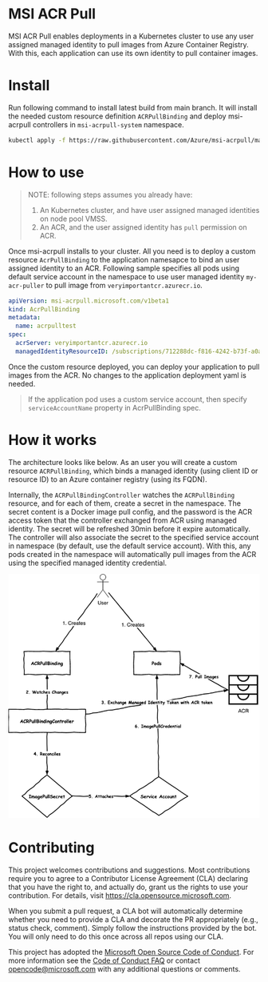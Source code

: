 
# MSI ACR Pull
MSI ACR Pull enables deployments in a Kubernetes cluster to use any user assigned managed identity to pull images from Azure Container Registry. With this, each application can use its own identity to pull container images.

# Install
Run following command to install latest build from main branch. It will install the needed custom resource definition `ACRPullBinding` and deploy msi-acrpull controllers in `msi-acrpull-system` namespace.

```bash
kubectl apply -f https://raw.githubusercontent.com/Azure/msi-acrpull/main/deploy/latest/crd.yaml -f https://raw.githubusercontent.com/Azure/msi-acrpull/main/deploy/latest/deploy.yaml
```

# How to use
> NOTE: following steps assumes you already have:
> 1) An Kubernetes cluster, and have user assigned managed identities on node pool VMSS.
> 1) An ACR, and the user assigned identity has `pull` permission on ACR.

Once msi-acrpull installs to your cluster. All you need is to deploy a custom resource `AcrPullBinding` to the application namesapce to bind an user assigned identity to an ACR. Following sample specifies all pods using default service account in the namespace to use user managed identity `my-acr-puller` to pull image from `veryimportantcr.azurecr.io`.

```yaml
apiVersion: msi-acrpull.microsoft.com/v1beta1
kind: AcrPullBinding
metadata:
  name: acrpulltest
spec:
  acrServer: veryimportantcr.azurecr.io
  managedIdentityResourceID: /subscriptions/712288dc-f816-4242-b73f-a0a87265dcc8/resourceGroups/my-identities/providers/Microsoft.ManagedIdentity/userAssignedIdentities/my-acr-puller
```

Once the custom resource deployed, you can deploy your application to pull images from the ACR. No changes to the application deployment yaml is needed. 

> If the application pod uses a custom service account, then specify `serviceAccountName` property in AcrPullBinding spec.

# How it works
The architecture looks like below. As an user you will create a custom resource `ACRPullBinding`, which binds a managed identity (using client ID or resource ID) to an Azure container registry (using its FQDN). 

Internally, the `ACRPullBindingController` watches the `ACRPullBinding` resource, and for each of them, create a secret in the namespace. The secret content is a Docker image pull config, and the password is the ACR access token that the controller exchanged from ACR using managed identity. The secret will be refreshed 30min before it expire automatically. The controller will also associate the secret to the specified service account in namespace (by default, use the default service account). With this, any pods created in the namespace will automatically pull images from the ACR using the specified managed identity credential.

![Diagram](https://github.com/Azure/msi-acrpull/blob/main/docs/msi-acrpull-flow.png)

# Contributing

This project welcomes contributions and suggestions.  Most contributions require you to agree to a
Contributor License Agreement (CLA) declaring that you have the right to, and actually do, grant us
the rights to use your contribution. For details, visit https://cla.opensource.microsoft.com.

When you submit a pull request, a CLA bot will automatically determine whether you need to provide
a CLA and decorate the PR appropriately (e.g., status check, comment). Simply follow the instructions
provided by the bot. You will only need to do this once across all repos using our CLA.

This project has adopted the [Microsoft Open Source Code of Conduct](https://opensource.microsoft.com/codeofconduct/).
For more information see the [Code of Conduct FAQ](https://opensource.microsoft.com/codeofconduct/faq/) or
contact [opencode@microsoft.com](mailto:opencode@microsoft.com) with any additional questions or comments.
